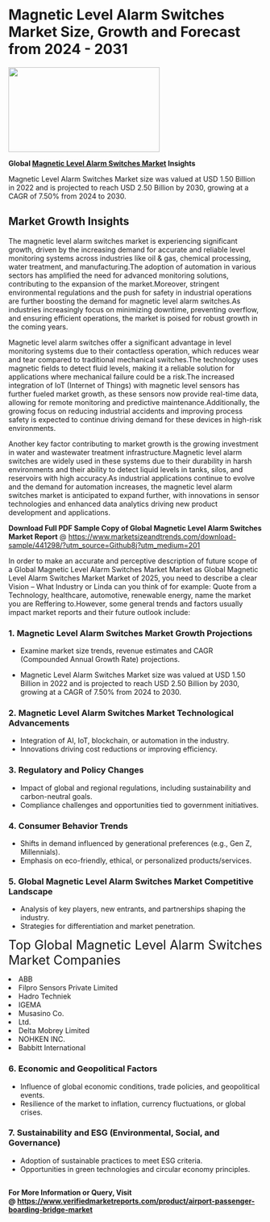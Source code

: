 <H1>Magnetic Level Alarm Switches Market Size, Growth and Forecast from 2024 - 2031</H1><img class="aligncenter size-medium wp-image-584254" src="https://thirdeyenews.in/wp-content/uploads/2024/09/Global-Market-Research-300x168.jpeg" alt="" width="300" height="168" /><p><strong>Global&nbsp;<a href="https://www.marketsizeandtrends.com/download-sample/441298/?utm_source=Github8j?utm_medium=201">Magnetic Level Alarm Switches Market</a> Insights</strong></p><p>Magnetic Level Alarm Switches Market size was valued at USD 1.50 Billion in 2022 and is projected to reach USD 2.50 Billion by 2030, growing at a CAGR of 7.50% from 2024 to 2030.</p><p><h2>Market Growth Insights</h2> <p>The magnetic level alarm switches market is experiencing significant growth, driven by the increasing demand for accurate and reliable level monitoring systems across industries like oil & gas, chemical processing, water treatment, and manufacturing.The adoption of automation in various sectors has amplified the need for advanced monitoring solutions, contributing to the expansion of the market.Moreover, stringent environmental regulations and the push for safety in industrial operations are further boosting the demand for magnetic level alarm switches.As industries increasingly focus on minimizing downtime, preventing overflow, and ensuring efficient operations, the market is poised for robust growth in the coming years.</p> <p>Magnetic level alarm switches offer a significant advantage in level monitoring systems due to their contactless operation, which reduces wear and tear compared to traditional mechanical switches.The technology uses magnetic fields to detect fluid levels, making it a reliable solution for applications where mechanical failure could be a risk.The increased integration of IoT (Internet of Things) with magnetic level sensors has further fueled market growth, as these sensors now provide real-time data, allowing for remote monitoring and predictive maintenance.Additionally, the growing focus on reducing industrial accidents and improving process safety is expected to continue driving demand for these devices in high-risk environments.</p> <p>Another key factor contributing to market growth is the growing investment in water and wastewater treatment infrastructure.Magnetic level alarm switches are widely used in these systems due to their durability in harsh environments and their ability to detect liquid levels in tanks, silos, and reservoirs with high accuracy.As industrial applications continue to evolve and the demand for automation increases, the magnetic level alarm switches market is anticipated to expand further, with innovations in sensor technologies and enhanced data analytics driving new product development and applications.</p> <p><span class=""><strong>Download Full PDF Sample Copy of Global Magnetic Level Alarm Switches Market Report</strong> @ <a href="https://www.marketsizeandtrends.com/download-sample/441298/?utm_source=Github8j?utm_medium=201" target="_blank">https://www.marketsizeandtrends.com/download-sample/441298/?utm_source=Github8j?utm_medium=201</a></span></p><p>In order to make an accurate and perceptive description of future scope of a Global&nbsp;Magnetic Level Alarm Switches Market Market as Global&nbsp;Magnetic Level Alarm Switches Market Market of 2025, you need to describe a clear Vision &ndash; What Industry or Linda can you think of for example: Quote from a Technology, healthcare, automotive, renewable energy, name the market you are Reffering to.However, some general trends and factors usually impact market reports and their future outlook include:</p><h3>1.&nbsp;<strong>Magnetic Level Alarm Switches Market Growth Projections</strong></h3><ul><li>Examine market size trends, revenue estimates and CAGR (Compounded Annual Growth Rate) projections.</li><li><p>Magnetic Level Alarm Switches Market size was valued at USD 1.50 Billion in 2022 and is projected to reach USD 2.50 Billion by 2030, growing at a CAGR of 7.50% from 2024 to 2030.</p></li></ul><h3>2.&nbsp;<strong>Magnetic Level Alarm Switches Market Technological Advancements</strong></h3><ul><li>Integration of AI, IoT, blockchain, or automation in the industry.</li><li>Innovations driving cost reductions or improving efficiency.</li></ul><h3>3.&nbsp;<strong>Regulatory and Policy Changes</strong></h3><ul><li>Impact of global and regional regulations, including sustainability and carbon-neutral goals.</li><li>Compliance challenges and opportunities tied to government initiatives.</li></ul><h3>4.&nbsp;<strong>Consumer Behavior Trends</strong></h3><ul><li>Shifts in demand influenced by generational preferences (e.g., Gen Z, Millennials).</li><li>Emphasis on eco-friendly, ethical, or personalized products/services.</li></ul><h3>5.&nbsp;<strong>Global Magnetic Level Alarm Switches Market Competitive Landscape</strong></h3><ul><li>Analysis of key players, new entrants, and partnerships shaping the industry.</li><li>Strategies for differentiation and market penetration.</li></ul><p data-pm-slice="1 1 []"><span style="color: inherit; font-family: inherit; font-size: 25px;">Top Global Magnetic Level Alarm Switches Market Companies</span></p><div class="" data-test-id=""><p><li>ABB</li><li> Filpro Sensors Private Limited</li><li> Hadro Techniek</li><li> IGEMA</li><li> Musasino Co.</li><li> Ltd.</li><li> Delta Mobrey Limited</li><li> NOHKEN INC.</li><li> Babbitt International</li></p></div><h3>6.&nbsp;<strong>Economic and Geopolitical Factors</strong></h3><ul><li>Influence of global economic conditions, trade policies, and geopolitical events.</li><li>Resilience of the market to inflation, currency fluctuations, or global crises.</li></ul><h3>7.&nbsp;<strong>Sustainability and ESG (Environmental, Social, and Governance)</strong></h3><ul><li>Adoption of sustainable practices to meet ESG criteria.</li><li>Opportunities in green technologies and circular economy principles.</li></ul><h2><strong style="font-size: 14px;">For More Information or Query, Visit @&nbsp;</strong><a style="background-color: #ffffff; font-size: 14px;" href="https://www.marketsizeandtrends.com/report/magnetic-level-alarm-switches-market/" target="_blank">https://www.verifiedmarketreports.com/product/airport-passenger-boarding-bridge-market</a></h2>